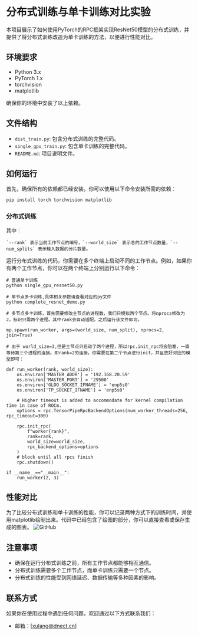 # 分布式训练与单卡训练对比实验

本项目展示了如何使用PyTorch的RPC框架实现ResNet50模型的分布式训练，并提供了将分布式训练改造为单卡训练的方法，以便进行性能对比。

## 环境要求

- Python 3.x
- PyTorch 1.x
- torchvision
- matplotlib

确保你的环境中安装了以上依赖。

## 文件结构

- `dist_train.py`: 包含分布式训练的完整代码。
- `single_gpu_train.py`: 包含单卡训练的完整代码。
- `README.md`: 项目说明文件。

## 如何运行

首先，确保所有的依赖都已经安装。你可以使用以下命令安装所需的依赖：
```bash
pip install torch torchvision matplotlib
```


### 分布式训练
其中：
```angular2html
`--rank` 表示当前工作节点的编号，`--world_size` 表示总的工作节点数量，`--num_splits` 表示输入数据的分片数量。
```

运行分布式训练的代码，你需要在多个终端上启动不同的工作节点。例如，如果你有两个工作节点，你可以在两个终端上分别运行以下命令：
```
# 普通单卡训练
python single_gpu_resnet50.py

# 单节点多卡训练,具体相关参数请查看对应的py文件
python complete_resnet_demo.py
```

```angular2html
# 多节点多卡训练，首先需要修改主节点的进程数，我们只模拟两个节点。将nprocs修改为2，标识只需两个进程。其中rank会自动适配。之后运行该文件即可。

mp.spawn(run_worker, args=(world_size, num_split), nprocs=2, join=True)

# 由于 world_size=3,但是主节点只启动了两个进程，所以rpc.init_rpc将会阻塞，一直等待第三个进程的连接。即rank=2的连接。你需要在第二个节点进行init，并且放好对应的模型即可：

def run_worker(rank, world_size):
    os.environ['MASTER_ADDR'] = '192.168.20.59'
    os.environ['MASTER_PORT'] = '29500'
    os.environ['GLOO_SOCKET_IFNAME'] = 'enp5s0'
    os.environ['TP_SOCKET_IFNAME'] = 'enp5s0'

    # Higher timeout is added to accommodate for kernel compilation time in case of ROCm.
    options = rpc.TensorPipeRpcBackendOptions(num_worker_threads=256, rpc_timeout=300)

    rpc.init_rpc(
        f"worker{rank}",
        rank=rank,
        world_size=world_size,
        rpc_backend_options=options
    )
    # block until all rpcs finish
    rpc.shutdown()

if __name__=="__main__":
    run_worker(2, 3)
```

## 性能对比

为了比较分布式训练和单卡训练的性能，你可以记录两种方式下的训练时间，并使用matplotlib绘制出来。代码中已经包含了绘图的部分，你可以直接查看或保存生成的图表。
<img alt="GitHub" src="https://github.com/xlcaptain/LLM-Workbench/blob/main/static/img/distributed/execution_time_vs_num_splits.png">

## 注意事项

- 确保在运行分布式训练之前，所有工作节点都能够相互通信。
- 分布式训练需要多个工作节点，而单卡训练只需要一个节点。
- 分布式训练的性能受到网络延迟、数据传输等多种因素的影响。

## 联系方式

如果你在使用过程中遇到任何问题，欢迎通过以下方式联系我们：

- 邮箱：[xulang@dnect.cn]

